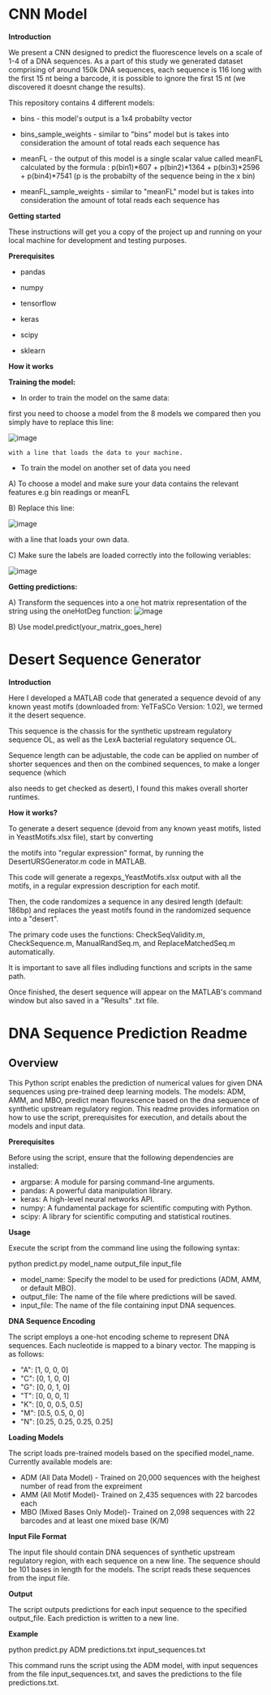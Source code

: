 # CNN Model

**Introduction**

We present a CNN designed to predict the fluorescence levels on a scale of 1-4 of a DNA sequences.
As a part of this study we generated dataset comprising of around 150k DNA sequences, each sequence is 116 long with the first 15 nt being a barcode,
it is possible to ignore the first 15 nt (we discovered it doesnt change the results).

This repository contains 4 different models:

  * bins - this model's output is a 1x4 probabilty vector 
  
  * bins_sample_weights - similar to "bins" model but is takes into consideration the amount of total reads each sequence has

  * meanFL - the output of this model is a single scalar value called meanFL calculated by the formula : p(bin1)*607 + p(bin2)*1364 + p(bin3)*2596 + p(bin4)*7541       (p is the probabilty of the sequence being in the x bin)

  * meanFL_sample_weights - similar to "meanFL" model but is takes into consideration the amount of total reads each sequence has 

**Getting started**

These instructions will get you a copy of the project up and running on your local machine for development and testing purposes.

**Prerequisites**

  * pandas
  
  * numpy
  
  * tensorflow
  
  * keras
  
  * scipy
  
  * sklearn
  
  **How it works**
  
  **Training the model:**
  
  * In order to train the model on the same data:
  
  first you need to choose a model from the 8 models we compared then you simply have to replace this line:
  
  ![image](https://user-images.githubusercontent.com/101515707/177045823-2edb66a4-3a76-48df-b430-8dbaf21a93c7.png)
    
    with a line that loads the data to your machine.
    
  * To train the model on another set of data you need 
  
  A) To choose a model and make sure your data contains the relevant features e.g bin readings or meanFL
  
  B) Replace this line:
  
  ![image](https://user-images.githubusercontent.com/101515707/177045823-2edb66a4-3a76-48df-b430-8dbaf21a93c7.png)
  
  with a line that loads your own data.
  
  C) Make sure the labels are loaded correctly into the following veriables:
  
  ![image](https://user-images.githubusercontent.com/101515707/177046169-451b154b-f47a-45c6-b512-eb612a97f395.png)
  
  **Getting predictions:**
  
  A) Transform the sequences into a one hot matrix representation of the string using the oneHotDeg function:
  ![image](https://user-images.githubusercontent.com/101515707/177046458-7cfd1ac1-04b9-4642-8ad3-d47767c9e2a4.png)

  B) Use model.predict(your_matrix_goes_here)
  

  
# Desert Sequence Generator

**Introduction** 

Here I developed a MATLAB code that generated a sequence devoid of any known yeast motifs (downloaded from: YeTFaSCo Version: 1.02), we termed it the desert sequence.

This sequence is the chassis for the synthetic upstream regulatory sequence OL, as well as the LexA bacterial regulatory sequence OL.

Sequence length can be adjustable, the code can be applied on number of shorter sequences and then on the combined sequences, to make a longer sequence (which 

also needs to get checked as desert), I found this makes overall shorter runtimes.


**How it works?**

To generate a desert sequence (devoid from any known yeast motifs, listed in YeastMotifs.xlsx file), start by converting 

the motifs into "regular expression" format, by running the DesertURSGenerator.m code in MATLAB.

This code will generate a regexps_YeastMotifs.xlsx output with all the motifs, in a regular expression description for each motif.

Then, the code randomizes a sequence in any desired length (default: 186bp) and replaces the yeast motifs found in the randomized sequence into a "desert".

The primary code uses the functions: CheckSeqValidity.m, CheckSequence.m, ManualRandSeq.m, and ReplaceMatchedSeq.m automatically.

It is important to save all files indluding functions and scripts in the same path.
 
Once finished, the desert sequence will appear on the MATLAB's command window but also saved in a "Results" .txt file.


# DNA Sequence Prediction Readme

## Overview ##


This Python script enables the prediction of numerical values for given DNA sequences using pre-trained deep learning models. The models: ADM, AMM, and MBO, predict mean flourescence based on the dna sequence of synthetic upstream regulatory region. This readme provides information on how to use the script, prerequisites for execution, and details about the models and input data.

**Prerequisites**


Before using the script, ensure that the following dependencies are installed:

* argparse: A module for parsing command-line arguments.<br>
* pandas: A powerful data manipulation library.<br>
* keras: A high-level neural networks API.<br>
* numpy: A fundamental package for scientific computing with Python.<br>
* scipy: A library for scientific computing and statistical routines.<br>

**Usage**


Execute the script from the command line using the following syntax:<br>

python predict.py model_name output_file input_file<br>

* model_name: Specify the model to be used for predictions (ADM, AMM, or default MBO).<br>
* output_file: The name of the file where predictions will be saved.<br>
* input_file: The name of the file containing input DNA sequences.<br>

**DNA Sequence Encoding**


The script employs a one-hot encoding scheme to represent DNA sequences. Each nucleotide is mapped to a binary vector. The mapping is as follows:

* "A": [1, 0, 0, 0]<br>
* "C": [0, 1, 0, 0]<br>
* "G": [0, 0, 1, 0]<br>
* "T": [0, 0, 0, 1]<br>
* "K": [0, 0, 0.5, 0.5]<br>
* "M": [0.5, 0.5, 0, 0]<br>
* "N": [0.25, 0.25, 0.25, 0.25]<br>

**Loading Models**


The script loads pre-trained models based on the specified model_name. Currently available models are:

* ADM (All Data Model) - Trained on 20,000 sequences with the heighest number of read from the expreiment<br>
* AMM (All Motif Model)- Trained on 2,435 sequences with 22 barcodes each <br>
* MBO (Mixed Bases Only Model)- Trained on 2,098 sequences with 22 barcodes and at least one mixed base (K/M) <br>

**Input File Format**


The input file should contain DNA sequences of synthetic upstream regulatory region, with each sequence on a new line. The sequence should be 101 bases in length for the models. The script reads these sequences from the input file.

**Output**


The script outputs predictions for each input sequence to the specified output_file. Each prediction is written to a new line.

**Example**


python predict.py ADM predictions.txt input_sequences.txt<br>

This command runs the script using the ADM model, with input sequences from the file input_sequences.txt, and saves the predictions to the file predictions.txt.



  
